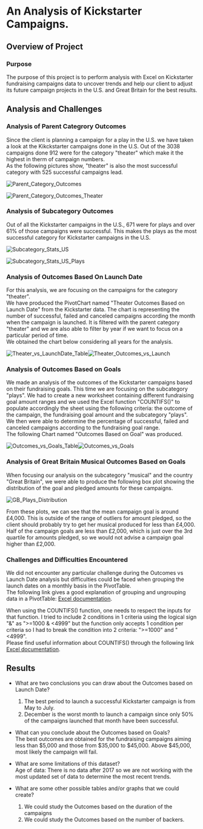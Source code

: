 # An Analysis of Kickstarter Campaigns.

## Overview of Project

### Purpose
The purpose of this project is to perform analysis with Excel on Kickstarter fundraising campaigns data to uncover trends and help our client to adjust its future campaign projects in the U.S. and Great Britain for the best results.

## Analysis and Challenges

### Analysis of Parent Categrory Outcomes

Since the client is planning a campaign for a play in the U.S. we have taken a look at the Kikckstarter campaigns done in the U.S. Out of the 3038 campaigns done 912 were for the category "theater" which make it the highest in therm of campaign numbers.\
As the following pictures show, "theater" is also the most successful category with 525 successful campaigns lead.

![Parent_Category_Outcomes](https://user-images.githubusercontent.com/68669675/88483437-8b8d6980-cf2d-11ea-9635-2ef9554007d4.png)

![Parent_Category_Outcomes_Theater](https://user-images.githubusercontent.com/68669675/88483433-84665b80-cf2d-11ea-85d7-00be4bf239fc.png)


### Analysis of Subcategory Outcomes

Out of all the Kickstarter campaigns in the U.S., 671 were for plays and over 61% of those campaigns were successful. This makes the plays as the most successful category for Kickstarter campaigns in the U.S.

![Subcategory_Stats_US](https://user-images.githubusercontent.com/68669675/88483646-cd6adf80-cf2e-11ea-89fe-8f6cf3e62d57.png)

![Subcategory_Stats_US_Plays](https://user-images.githubusercontent.com/68669675/88483654-d9ef3800-cf2e-11ea-9a63-bb24b711deaf.png)


### Analysis of Outcomes Based On Launch Date

For this analysis, we are focusing on the campaigns for the category "theater".\
We have produced the PivotChart named "Theater Outcomes Based on Launch Date" from the Kickstarter data. The chart is representing the number of successful, failed and canceled campaigns according the month when the campaign is launched. It is filtered with the parent category "theater" and we are also able to filter by year if we want to focus on a particular period of time.\
We obtained the chart below considering all years for the analysis.

![Theater_vs_LaunchDate_Table](https://user-images.githubusercontent.com/68669675/88729866-70238980-d0fa-11ea-8b3a-fdbffc434327.png)![Theater_Outcomes_vs_Launch](https://user-images.githubusercontent.com/68669675/88729838-6437c780-d0fa-11ea-9c44-39ab2032d6e0.png)


### Analysis of Outcomes Based on Goals

We made an analysis of the outcomes of the Kickstarter campaigns based on their fundraising goals. This time we are focusing on the subcategory "plays".
We had to create a new worksheet containing different fundraising goal amount ranges and we used the Excel function "COUNTIFS()" to populate accordingly the sheet using the following criteria: the outcome of the campaign, the fundraising goal amount and the subcategory "plays".\
We then were able to determine the percentage of successful, failed and canceled campaigns according to the fundraising goal range.\
The following Chart named "Outcomes Based on Goal" was produced.

![Outcomes_vs_Goals_Table](https://user-images.githubusercontent.com/68669675/88729849-69951200-d0fa-11ea-8be6-91e0800a4a59.png)![Outcomes_vs_Goals](https://user-images.githubusercontent.com/68669675/88729822-5d10b980-d0fa-11ea-84a9-49de152b2bbf.png)


### Analysis of Great Britain Musical Outcomes Based on Goals

When focusing our analysis on the subcategory "musical" and the country "Great Britain", we were able to produce the following box plot showing the distribution of the goal and pledged amounts for these campaigns.

![GB_Plays_Distribution](https://user-images.githubusercontent.com/68669675/88491896-4b011080-cf6c-11ea-8586-de3d52c99ece.png)

From these plots, we can see that the mean campaign goal is around £4,000. This is outside of the range of outliers for amount pledged, so the client should probably try to get her musical produced for less than £4,000. Half of the campaign goals are less than £2,000, which is just over the 3rd quartile for amounts pledged, so we would not advise a campaign goal higher than £2,000.


### Challenges and Difficulties Encountered

We did not encounter any particular challenge during the Outcomes vs Launch Date analysis but difficulties could be faced when grouping the launch dates on a monthly basis in the PivotTable.\
The following link gives a good explanation of grouping and ungrouping data in a PivotTable: [Excel documentation](https://support.microsoft.com/en-us/office/group-or-ungroup-data-in-a-pivottable-c9d1ddd0-6580-47d1-82bc-c84a5a340725?ui=en-us&rs=en-us&ad=us). 

When using the COUNTIFS() function, one needs to respect the inputs for that function. I tried to include 2 conditions in 1 criteria using the logical sign "&" as ">=1000 & <4999" but the function only accepts 1 condition per criteria so I had to break the condition into 2 criteria: ">=1000" and "<4999".\
Please find useful information about COUNTIFS() through the following link [Excel documentation](https://support.microsoft.com/en-us/office/countifs-function-dda3dc6e-f74e-4aee-88bc-aa8c2a866842?ui=en-us&rs=en-us&ad=us).


## Results

- What are two conclusions you can draw about the Outcomes based on Launch Date?
	1. The best period to launch a successful Kickstarter campaign is from May to July.
	2. December is the worst month to launch a campaign since only 50% of the campaigns launched that month have been successful. 

- What can you conclude about the Outcomes based on Goals?\
	The best outcomes are obtained for the fundraising campaigns aiming less than $5,000 and those from $35,000 to $45,000. Above $45,000, most likely the campaign will fail.
 
- What are some limitations of this dataset?\
	Age of data: There is no data after 2017 so we are not working with the most updated set of data to determine the most recent trends.


- What are some other possible tables and/or graphs that we could create?
	1. We could study the Outcomes based on the duration of the campaigns
	2. We could study the Outcomes based on the number of backers.
